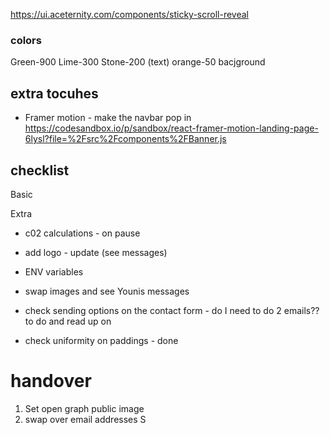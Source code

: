 https://ui.aceternity.com/components/sticky-scroll-reveal



### colors 
Green-900
Lime-300
Stone-200 (text)
orange-50 bacjground

 

## extra tocuhes

- Framer motion - make the navbar pop in
https://codesandbox.io/p/sandbox/react-framer-motion-landing-page-6lysl?file=%2Fsrc%2Fcomponents%2FBanner.js 
 
## checklist 

Basic


Extra
- c02 calculations - on pause
- add logo - update (see messages)
- ENV variables
- swap images and see Younis messages 
- check sending options on the contact form - do I need to do 2 emails?? to do and read up on
 

- check uniformity on paddings - done

# handover

1. Set open graph public image
2. swap over email addresses
S